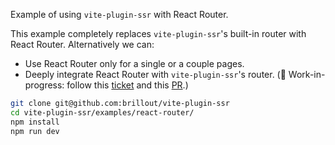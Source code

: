 Example of using `vite-plugin-ssr` with React Router.

This example completely replaces `vite-plugin-ssr`'s built-in router with React Router. Alternatively we can:
 - Use React Router only for a single or a couple pages.
 - Deeply integrate React Router with `vite-plugin-ssr`'s router. (:construction: Work-in-progress: follow this [ticket](https://github.com/brillout/vite-plugin-ssr/issues/9) and this [PR](https://github.com/brillout/vite-plugin-ssr/pull/40).)

```bash
git clone git@github.com:brillout/vite-plugin-ssr
cd vite-plugin-ssr/examples/react-router/
npm install
npm run dev
```
